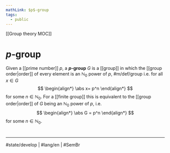 ```yaml
---
mathLink: $p$-group
tags:
  - public
---
```

[[Group theory MOC]]
# $p$-group

Given a [[prime number]] $p$, a **$p$-group** $G$ is a [[group]] in which the [[group order|order]] of every element is an $\mathbb{N}_{0}$ power of $p$, #m/def/group i.e. for all $x \in G$
$$
\begin{align*}
\abs x= p^n
\end{align*}
$$
for some $n \in \mathbb{N}_{0}$.
For a [[finite group]] this is equivalent to the [[group order|order]] of $G$ being an $\mathbb{N}_{0}$ power of $p$, i.e.
$$
\begin{align*}
\abs G = p^n
\end{align*}
$$
for some $n \in \mathbb{N}_{0}$.

#
---
#state/develop | #lang/en | #SemBr
